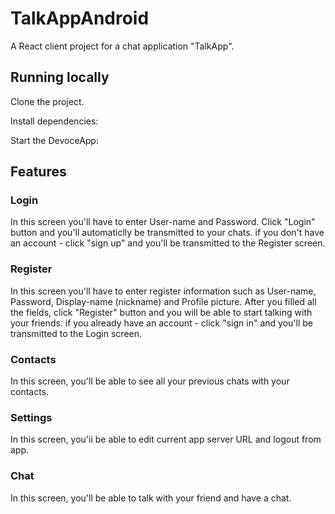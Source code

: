 # TalkAppAndroid

[//]: # (head-end)

A React client project for a chat application "TalkApp".

## Running locally

Clone the project.

Install dependencies:

Start the DevoceApp:

## Features

### Login

In this screen you'll have to enter User-name and Password.
Click "Login" button and you'll automaticlly be transmitted to your chats.
if you don't have an account - click "sign up" and you'll be transmitted to the Register screen.

### Register

In this screen you'll have to enter register information such as User-name, Password, Display-name (nickname) and Profile picture.
After you filled all the fields, click "Register" button and you will be able to start talking with your friends.
if you already have an account - click "sign in" and you'll be transmitted to the Login screen.

### Contacts

In this screen, you'll be able to see all your previous chats with your contacts.

### Settings

In this screen, you'ii be able to edit current app server URL and logout from app.

### Chat

In this screen, you'll be able to talk with your friend and have a chat.

[//]: # (head-end)

[//]: # (foot-start)

[{]: <helper> (navStep)

[}]: #
